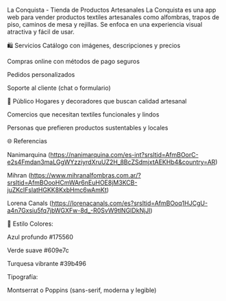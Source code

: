 La Conquista - Tienda de Productos Artesanales
La Conquista es una app web para vender productos textiles artesanales como alfombras, trapos de piso, caminos de mesa y rejillas. Se enfoca en una experiencia visual atractiva y fácil de usar.

🛍️ Servicios
Catálogo con imágenes, descripciones y precios

Compras online con métodos de pago seguros

Pedidos personalizados

Soporte al cliente (chat o formulario)

👤 Público
Hogares y decoradores que buscan calidad artesanal

Comercios que necesitan textiles funcionales y lindos

Personas que prefieren productos sustentables y locales

🌐 Referencias

Nanimarquina (https://nanimarquina.com/es-int?srsltid=AfmBOorC-e2s4Fmdan3maLGgWYzziyrdXruUZ2H_8BcZSdmjxtAEKHb4&country=AR)

Mihran (https://www.mihranalfombras.com.ar/?srsltid=AfmBOooHCmWAr6nEuHOE8jM3KCB-juZKcIFslatHGKK8KxbHmc6wAmKt)

Lorena Canals (https://lorenacanals.com/es?srsltid=AfmBOoq1HJCgU-a4n7Gxsiu5fq7jbWGXFw-8d_-R0SvW9tlNGIDkNjJl)

🎨 Estilo
Colores:

Azul profundo #175560

Verde suave #609e7c

Turquesa vibrante #39b496

Tipografía:

Montserrat o Poppins (sans-serif, moderna y legible)
